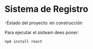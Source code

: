 <h1>Sistema de Registro</h1>

-Estado del proyecto: en construcción

Para ejecutar el sisteam dees poner:

```npm install react```
